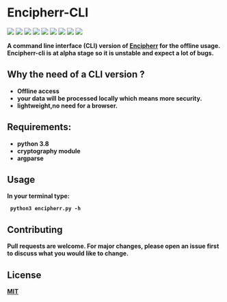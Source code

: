 # Encipherr-CLI

<p>
  <img  src="https://img.shields.io/github/stars/Oussama1403/Encipherr-CLI" />
  <img src="https://img.shields.io/github/contributors/Oussama1403/Encipherr-CLI" />
  <img src="https://img.shields.io/github/last-commit/Oussama1403/Encipherr-CLI" />
  <img src="https://visitor-badge.laobi.icu/badge?page_id=Oussama1403.Encipherr-CLI" />
  <img src="https://img.shields.io/github/languages/count/Oussama1403/Encipherr-CLI" />
  <img src="https://img.shields.io/github/languages/top/Oussama1403/Encipherr-CLI" />

  <img src="https://img.shields.io/badge/license-MIT-blue.svg?color=f64152" />
  <img  src="https://img.shields.io/github/issues/Oussama1403/Encipherr-CLI" />
  <img  src="https://img.shields.io/github/issues-pr/Oussama1403/Encipherr-CLI" />
</p>

<b>A command line interface (CLI) version of <a href="https://Encipherr.pythonanywhere.com/" target="_blank">Encipherr</a> for the offline usage.</b>\
<b>Encipherr-cli is at alpha stage so it is unstable and expect a lot of bugs.

## Why the need of a CLI version ?
- Offline access
- your data will be processed locally which means more security.
- lightweight,no need for a browser.
## Requirements:
  - python 3.8
  - cryptography module
  - argparse
  
## Usage
 In your terminal type:
 ```
  python3 encipherr.py -h
 ```
## Contributing
Pull requests are welcome. For major changes, please open an issue first to discuss what you would like to change.

## License
[MIT](https://choosealicense.com/licenses/mit/)
